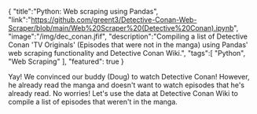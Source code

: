 {
    "title":"Python: Web scraping using Pandas",
    "link":"https://github.com/greent3/Detective-Conan-Web-Scraper/blob/main/Web%20Scraper%20(Detective%20Conan).ipynb",
    "image":"/img/dec_conan.jfif",
    "description":"Compiling a list of Detective Conan 'TV Originals' (Episodes that were not in the manga) using Pandas' web scraping functionality and Detective Conan Wiki.",
    "tags":[
          "Python",
          "Web Scraping"
        ],
    "featured": true
}


Yay! We convinced our buddy (Doug) to watch Detective Conan!
However, he already read the manga and doesn't want to watch episodes that he's already read.
No worries! Let's use the data at Detective Conan Wiki to compile a list of episodes that weren't in the manga.
